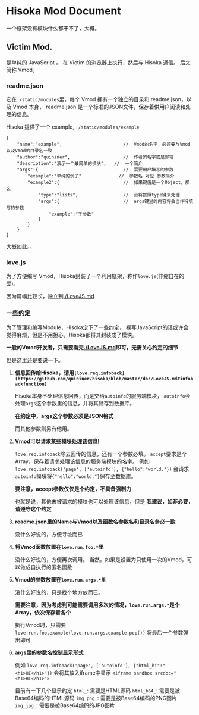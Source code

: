Hisoka Mod Document
===================

一个框架没有模块什么都干不了，大概。

Victim Mod.
-----------

是单纯的 JavaScript 。
在 Victim 的浏览器上执行，然后与 Hisoka 通信。
后文简称 Vmod。

### readme.json

它在`./static/modules`里，每个 Vmod 拥有一个独立的目录和 readme.json，以及 Vmod 本身，
readme.json 是一个标准的JSON文件，保存着供用户阅读和处理的信息。

Hisoka 提供了一个 example, `./static/modules/example`

    {
        "name":"example",                       //  Vmod的名字，必须要与Vmod以及Vmod的目录名一致
        "author":"quininer",                    //  作者的名字或是邮箱
        "description":"演示一个最简单的模块",   //  一个简介
        "args":{                                //  需要用户填写的参数
            "example":"单纯的例子"              //  参数名 对应 参数简介
            "example2":{                        //  如果键值是一个Object，那么
                "type":"lists",                 //  会将按照type键来处理
                "args":{                        //  args键里的内容将会当作待填写的参数
                    "example":"子参数"
                }
            }
        }
    }

大概如此。。

### love.js
为了方便编写 Vmod，Hisoka封装了一个利用框架，称作`love.js`(伸缩自在的爱)。

因为篇幅比较长，独立到[./LoveJS.md](https://github.com/quininer/hisoka/blob/master/doc/LoveJS.md)

### 一些约定
为了管理和编写Module，Hisoka定下了一些约定，
裸写JavaScript的话或许会觉得麻烦，但是不用担心，Hisoka都将其封装成了模块。

**一般的Vmod开发者，只需要看完[./LoveJS.md](https://github.com/quininer/hisoka/blob/master/doc/LoveJS.md)即可，无需关心约定的细节**

但是这里还是要说一下。

1. **信息回传给Hisoka，请用`[love.req.infoback](https://github.com/quininer/hisoka/blob/master/doc/LoveJS.md#infobackfunction)`**

    Hisoka本身不处理信息回传，而是交给`autoinfo`的服务端模块，
    `autoinfo`会处理`args`这个参数里的信息，并将其储存到数据库。

    **在约定中，args这个参数必须是JSON格式**

    而其他参数则另有他用。

2. **Vmod可以请求某些模块处理该信息!**

    `love.req.infoback`除去回传的信息，还有一个参数必填。
    `accept`要求是个Array，保存着请求处理该信息的服务端模块的名字。
    例如`love.req.infoback('page', ['autoinfo'], {"hello":"world."})`
    会请求`autoinfo`模块将`{"hello":"world."}`保存至数据库。

    **要注意，accept参数仅仅是个约定，不具备强制力**

    也就是说，其他未被请求的模块也可以处理该信息，但是
    **我建议，如非必要，请遵守这个约定**

3. **readme.json里的Name与Vmod以及函数名参数名和目录名务必一致**

    没什么好说的，方便寻址而已

4. **将Vmod函数放置在`love.run.foo.*`里**

    没什么好说的，方便再次调用。
    当然，如果是设置为只使用一次的Vmod，可以做成自执行的匿名函数

5. **Vmod的参数放置在`love.run.args.*里`**

    没什么好说的，只是找个地方放而已。

    **需要注意，因为考虑到可能需要调用多次的情况，`love.run.args.*`是个Array，依次保存着各个**

    执行Vmod时，只需要
    `love.run.foo.example(love.run.args.example.pop())`
    将最后一个参数弹出即可

6. **args里的参数名控制显示形式**

    例如
        `love.req.infoback('page', ['autoinfo'], {"html_hi":"<h1>HI</h1>"})`
    会将其放入iframe中显示
        `<iframe sandbox srcdoc="<h1>HI</h1>">`

    目前有一下几个显示约定
        `html_`: 需要是HTML源码
        `html_b64_`: 需要是被Base64编码的HTML源码
        `img_png_`: 需要是被Base64编码的PNG图片
        `img_jpg_`: 需要是被Base64编码的JPG图片

